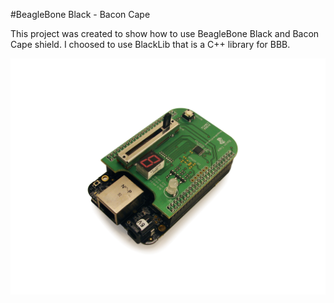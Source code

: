 #BeagleBone Black - Bacon Cape

This project was created to show how to use BeagleBone Black and Bacon Cape shield.
I choosed to use BlackLib that is a C++ library for BBB.

![BBB-BaconCape](./Black-bacon2.png)
